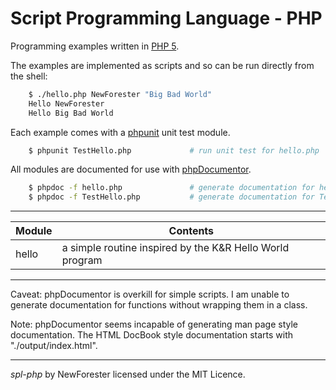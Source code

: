 <!-- spl-php by NewForester:  programming examples in PHP 5 -->

# Script Programming Language - PHP

Programming examples written in [PHP 5](https://en.wikipedia.org/wiki/PHP).

The examples are implemented as scripts and so can be run directly from the shell:

```bash
    $ ./hello.php NewForester "Big Bad World"
    Hello NewForester
    Hello Big Bad World
```

Each example comes with a [phpunit](https://phpunit.de/) unit test module.

```bash
    $ phpunit TestHello.php             # run unit test for hello.php
```

All modules are documented for use with [phpDocumentor](https://phpdoc.org/docs/latest/welcome.html).

```bash
    $ phpdoc -f hello.php               # generate documentation for hello.php
    $ phpdoc -f TestHello.php           # generate documentation for TestHello.php
```

<!--
All modules will be put through [phplint](http://www.icosaedro.it/phplint/) with default configuration
just as soon as I get it installed.

```bash
    $ phplint hello.php                 # check hello.php for code smells
    $ phplint TestHello.php             # check TestHello.php for code smells
```
-->

---

Module  | Contents
------  | --------
hello   | a simple routine inspired by the K&R Hello World program

---

Caveat:  phpDocumentor is overkill for simple scripts.
I am unable to generate documentation for functions without wrapping them in a class.

Note:  phpDocumentor seems incapable of generating man page style documentation.
The HTML DocBook style documentation starts with "./output/index.html".

---

*spl-php* by NewForester licensed under the MIT Licence.

<!-- EOF -->
